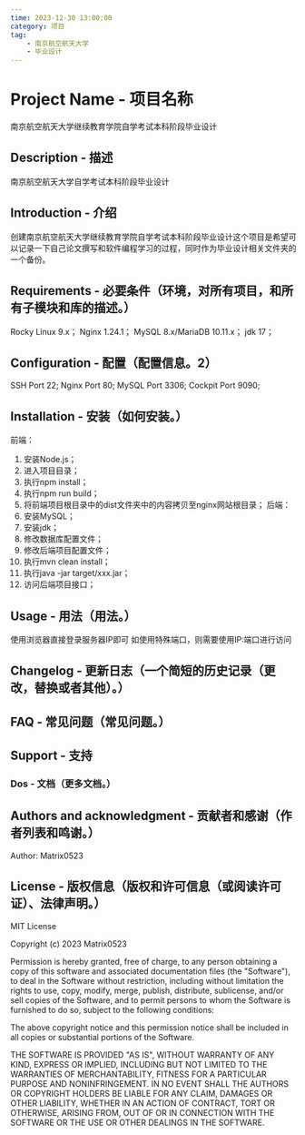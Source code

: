 ```yaml
---
time: 2023-12-30 13:00:00
category: 项目 
tag:
    - 南京航空航天大学
    - 毕业设计
---
```

# Project Name - 项目名称
南京航空航天大学继续教育学院自学考试本科阶段毕业设计    
## Description - 描述
南京航空航天大学自学考试本科阶段毕业设计 
## Introduction - 介绍
创建南京航空航天大学继续教育学院自学考试本科阶段毕业设计这个项目是希望可以记录一下自己论文撰写和软件编程学习的过程，同时作为毕业设计相关文件夹的一个备份。
## Requirements - 必要条件（环境，对所有项目，和所有子模块和库的描述。）
Rocky Linux 9.x；
Nginx 1.24.1；
MySQL 8.x/MariaDB 10.11.x；
jdk 17；
## Configuration - 配置（配置信息。2）
SSH Port 22;
Nginx Port 80;
MySQL Port 3306;
Cockpit Port 9090;
## Installation - 安装（如何安装。）
前端：
1. 安装Node.js；
2. 进入项目目录；
3. 执行npm install；
4. 执行npm run build；
5. 将前端项目根目录中的dist文件夹中的内容拷贝至nginx网站根目录；
后端：
1. 安装MySQL；
2. 安装jdk；
3. 修改数据库配置文件；
4. 修改后端项目配置文件；
5. 执行mvn clean install；
6. 执行java -jar target/xxx.jar；
7. 访问后端项目接口；
## Usage - 用法（用法。）
使用浏览器直接登录服务器IP即可
如使用特殊端口，则需要使用IP:端口进行访问
## Changelog - 更新日志（一个简短的历史记录（更改，替换或者其他）。）

## FAQ - 常见问题（常见问题。）

## Support - 支持

### Dos - 文档（更多文档。）

## Authors and acknowledgment - 贡献者和感谢（作者列表和鸣谢。）
Author: Matrix0523
## License - 版权信息（版权和许可信息（或阅读许可证）、法律声明。）
MIT License

Copyright (c) 2023 Matrix0523

Permission is hereby granted, free of charge, to any person obtaining a copy
of this software and associated documentation files (the "Software"), to deal
in the Software without restriction, including without limitation the rights
to use, copy, modify, merge, publish, distribute, sublicense, and/or sell
copies of the Software, and to permit persons to whom the Software is
furnished to do so, subject to the following conditions:

The above copyright notice and this permission notice shall be included in all
copies or substantial portions of the Software.

THE SOFTWARE IS PROVIDED "AS IS", WITHOUT WARRANTY OF ANY KIND, EXPRESS OR
IMPLIED, INCLUDING BUT NOT LIMITED TO THE WARRANTIES OF MERCHANTABILITY,
FITNESS FOR A PARTICULAR PURPOSE AND NONINFRINGEMENT. IN NO EVENT SHALL THE
AUTHORS OR COPYRIGHT HOLDERS BE LIABLE FOR ANY CLAIM, DAMAGES OR OTHER
LIABILITY, WHETHER IN AN ACTION OF CONTRACT, TORT OR OTHERWISE, ARISING FROM,
OUT OF OR IN CONNECTION WITH THE SOFTWARE OR THE USE OR OTHER DEALINGS IN THE
SOFTWARE.